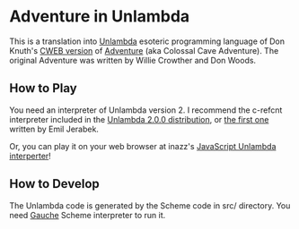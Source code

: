 Adventure in Unlambda
=====================

This is a translation into [Unlambda][] esoteric programming language
of Don Knuth's [CWEB version][] of [Adventure][] (aka Colossal Cave
Adventure). The original Adventure was written by Willie Crowther and
Don Woods.

 [Adventure]: http://en.wikipedia.org/wiki/Colossal_Cave_Adventure
 [CWEB version]: http://www.literateprogramming.com/adventure.pdf
 [Unlambda]: http://www.madore.org/~david/programs/unlambda/

How to Play
-----------

You need an interpreter of Unlambda version 2. I recommend the
c-refcnt interpreter included in the [Unlambda 2.0.0 distribution][Unlambda],
or [the first one][Emil] written by Emil Jerabek.

Or, you can play it on your web browser at inazz's
[JavaScript Unlambda interperter][unlambda_js]!

 [Emil]: http://www.math.cas.cz/~jerabek/unlambda/unl.c
 [unlambda_js]: http://inazz.jp/unlambda/

How to Develop
--------------

The Unlambda code is generated by the Scheme code in src/
directory. You need [Gauche][] Scheme interpreter to run it.

 [Gauche]: http://practical-scheme.net/gauche/index.html
